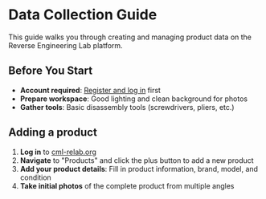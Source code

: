 # Data Collection Guide

This guide walks you through creating and managing product data on the Reverse Engineering Lab platform.

## Before You Start

- **Account required**: [Register and log in](getting-started.md) first
- **Prepare workspace**: Good lighting and clean background for photos
- **Gather tools**: Basic disassembly tools (screwdrivers, pliers, etc.)

## Adding a product

1. **Log in** to [cml-relab.org](https://cml-relab.org)
1. **Navigate** to "Products" and click the plus button to add a new product
1. **Add your product details**: Fill in product information, brand, model, and condition
1. **Take initial photos** of the complete product from multiple angles
